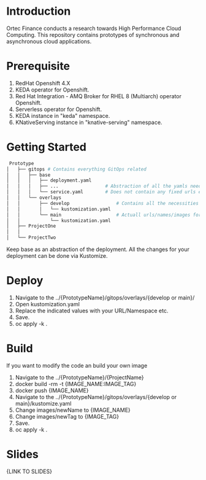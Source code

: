 # Introduction 
 
 Ortec Finance conducts a research towards High Performance Cloud Computing. 
 This repository contains prototypes of synchronous and asynchronous cloud applications.

# Prerequisite

1. RedHat Openshift 4.X
2. KEDA operator for Openshift.
3. Red Hat Integration - AMQ Broker for RHEL 8 (Multiarch) operator Openshift.
4. Serverless operator for Openshift.
5. KEDA  instance in "keda" namespace.
6. KNativeServing instance in "knative-serving" namespace.


# Getting Started
```bash
 Prototype
│   ├── gitops # Contains everything GitOps related
│   │   ├── base 
│   │   │   ├── deployment.yaml  
│   │   │   ├── ...                 # Abstraction of all the yamls needed for deployment of the system.
│   │   │   └── service.yaml        # Does not contain any fixed urls etc.
│   │   └── overlays
│   │       ├── develop                 # Contains all the necessities for the dev. process. Tag : develop.
│   │       │   └── kustomization.yaml
│   │       └── main                    # Actuall urls/names/images for deployment. Tag : latest.
│   │           └── kustomization.yaml
│   ├── ProjectOne
│   │   
│   └── ProjectTwo
```

Keep base as an abstraction of the deployment. All the changes for your deployment can be done via Kustomize. 

# Deploy

1. Navigate to the ../{PrototypeName}/gitops/overlays/{develop or main}/
2. Open kustomization.yaml
3. Replace the indicated values with your URL/Namespace etc.
4. Save. 
5. oc apply -k .


# Build 

If you want to modify the code an build your own image

1. Navigate to the ../{PrototypeName}/{ProjectName}
2. docker build -rm -t {IMAGE_NAME:IMAGE_TAG}
3. docker push {IMAGE_NAME}
4. Navigate to the ../{PrototypeName}/gitops/overlays/{develop or main}/kustomize.yaml
5. Change images/newName to {IMAGE_NAME}
6. Change images/newTag to {IMAGE_TAG}
7. Save. 
8. oc apply -k .


# Slides

{LINK TO SLIDES}
